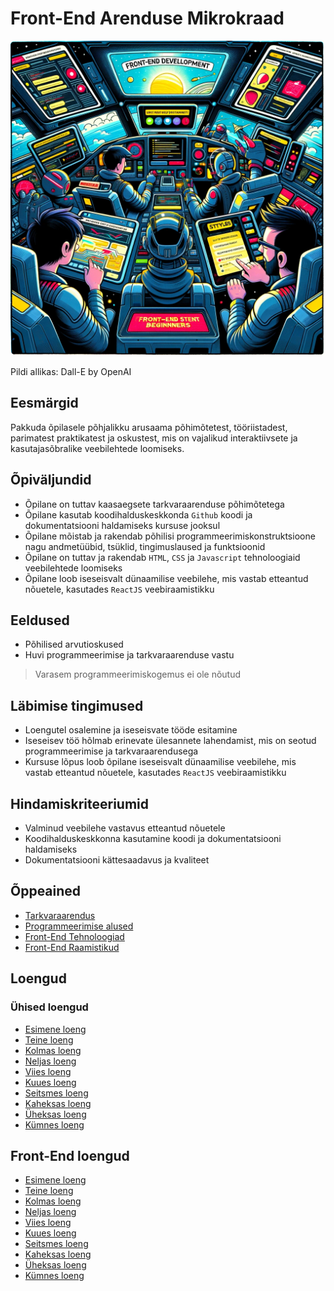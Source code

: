 # Front-End Arenduse Mikrokraad

![Front-End](Front-End.webp)

Pildi allikas: Dall-E by OpenAI

## Eesmärgid

Pakkuda õpilasele põhjalikku arusaama põhimõtetest, tööriistadest, parimatest praktikatest ja oskustest, mis on vajalikud interaktiivsete ja kasutajasõbralike veebilehtede loomiseks.

## Õpiväljundid

- Õpilane on tuttav kaasaegsete tarkvaraarenduse põhimõtetega
- Õpilane kasutab koodihalduskeskkonda `Github` koodi ja dokumentatsiooni haldamiseks kursuse jooksul
- Õpilane mõistab ja rakendab põhilisi programmeerimiskonstruktsioone nagu andmetüübid, tsüklid, tingimuslaused ja funktsioonid
- Õpilane on tuttav ja rakendab `HTML`, `CSS` ja `Javascript` tehnoloogiaid veebilehtede loomiseks
- Õpilane loob iseseisvalt dünaamilise veebilehe, mis vastab etteantud nõuetele, kasutades `ReactJS` veebiraamistikku

## Eeldused

- Põhilised arvutioskused
- Huvi programmeerimise ja tarkvaraarenduse vastu

> Varasem programmeerimiskogemus ei ole nõutud

## Läbimise tingimused

- Loengutel osalemine ja iseseisvate tööde esitamine
- Iseseisev töö hõlmab erinevate ülesannete lahendamist, mis on seotud programmeerimise ja tarkvaraarendusega
- Kursuse lõpus loob õpilane iseseisvalt dünaamilise veebilehe, mis vastab etteantud nõuetele, kasutades `ReactJS` veebiraamistikku

## Hindamiskriteeriumid

- Valminud veebilehe vastavus etteantud nõuetele
- Koodihalduskeskkonna kasutamine koodi ja dokumentatsiooni haldamiseks
- Dokumentatsiooni kättesaadavus ja kvaliteet

## Õppeained

- [Tarkvaraarendus](../Subjects/Software-Development/README.md)
- [Programmeerimise alused](../Subjects/Programming-Basics/README.md)
- [Front-End Tehnoloogiad](../Subjects/Front-End-Technologies/README.md)
- [Front-End Raamistikud](../Subjects/Front-End-Frameworks/README.md)

## Loengud

### Ühised loengud

- [Esimene loeng](../Lessons/Common-Lessons/Lesson-01/README.md)
- [Teine loeng](../Lessons/Common-Lessons/Lesson-02/README.md)
- [Kolmas loeng](../Lessons/Common-Lessons/Lesson-03/README.md)
- [Neljas loeng](../Lessons/Common-Lessons/Lesson-04/README.md)
- [Viies loeng](../Lessons/Common-Lessons/Lesson-05/README.md)
- [Kuues loeng](../Lessons/Common-Lessons/Lesson-06/README.md)
- [Seitsmes loeng](../Lessons/Common-Lessons/Lesson-07/README.md)
- [Kaheksas loeng](../Lessons/Common-Lessons/Lesson-08/README.md)
- [Üheksas loeng](../Lessons/Common-Lessons/Lesson-09/README.md)
- [Kümnes loeng](../Lessons/Common-Lessons/Lesson-10/README.md)

## Front-End loengud

- [Esimene loeng](../Lessons/Front-End/Lesson-01/README.md)
- [Teine loeng](../Lessons/Front-End/Lesson-02/README.md)
- [Kolmas loeng](../Lessons/Front-End/Lesson-03/README.md)
- [Neljas loeng](../Lessons/Front-End/Lesson-04/README.md)
- [Viies loeng](../Lessons/Front-End/Lesson-05/README.md)
- [Kuues loeng](../Lessons/Front-End/Lesson-06/README.md)
- [Seitsmes loeng](../Lessons/Front-End/Lesson-07/README.md)
- [Kaheksas loeng](../Lessons/Front-End/Lesson-08/README.md)
- [Üheksas loeng](../Lessons/Front-End/Lesson-09/README.md)
- [Kümnes loeng](../Lessons/Front-End/Lesson-10/README.md)
